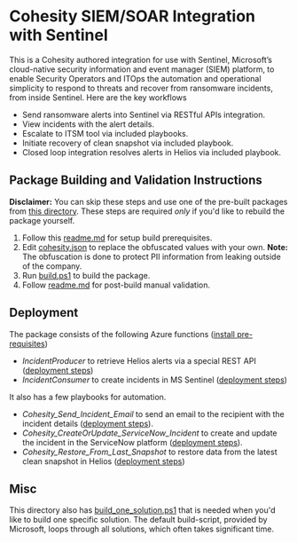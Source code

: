 # Cohesity SIEM/SOAR Integration with Sentinel
This is a Cohesity authored integration for use with Sentinel, Microsoft’s cloud-native security information and event manager (SIEM) platform, to enable Security Operators and ITOps the automation and operational simplicity to respond to threats and recover from ransomware incidents, from inside Sentinel. Here are the key workflows 
* Send ransomware alerts into Sentinel via RESTful APIs integration.
* View incidents with the alert details.
* Escalate to ITSM tool via included playbooks.
* Initiate recovery of clean snapshot via included playbook.
* Closed loop integration resolves alerts in Helios via included playbook.

## Package Building and Validation Instructions
__Disclaimer:__ You can skip these steps and use one of the pre-built packages from [this directory](https://github.com/cohesity/Azure-Sentinel/tree/CohesitySecurity.internal/Solutions/CohesitySecurity/Package). These steps are required _only_ if you'd like to rebuild the package yourself.
1. Follow this [readme.md](https://github.com/cohesity/Azure-Sentinel/blob/CohesitySecurity.internal/Solutions/README.md) for setup build prerequisites.
2. Edit [cohesity.json](https://github.com/cohesity/Azure-Sentinel/blob/CohesitySecurity.internal/Solutions/CohesitySecurity/cohesity.json) to replace the obfuscated values with your own. __Note:__ The obfuscation is done to protect PII information from leaking outside of the company.
3. Run [build.ps1](https://github.com/cohesity/Azure-Sentinel/blob/CohesitySecurity.internal/Solutions/CohesitySecurity/build.ps1) to build the package.
4. Follow [readme.md](https://github.com/cohesity/Azure-Sentinel/blob/CohesitySecurity.internal/Solutions/README.md) for post-build manual validation.

## Deployment
The package consists of the following Azure functions ([install pre-requisites](https://github.com/cohesity/Azure-Sentinel/tree/CohesitySecurity.internal/DataConnectors/CohesitySecurity/Helios2Sentinel#readme))
* _IncidentProducer_ to retrieve Helios alerts via a special REST API ([deployment steps](https://github.com/cohesity/Azure-Sentinel/blob/CohesitySecurity.internal/DataConnectors/CohesitySecurity/Helios2Sentinel/IncidentProducer/readme.md))
* _IncidentConsumer_ to create incidents in MS Sentinel ([deployment steps](https://github.com/cohesity/Azure-Sentinel/blob/CohesitySecurity.internal/DataConnectors/CohesitySecurity/Helios2Sentinel/IncidentConsumer/readme.md))

It also has a few playbooks for automation.
* *Cohesity_Send_Incident_Email* to send an email to the recipient with the incident details ([deployment steps](https://github.com/cohesity/Azure-Sentinel/tree/CohesitySecurity.internal/Solutions/CohesitySecurity/Playbooks/Incident_Email_Playbook#readme.md)).
* *Cohesity_CreateOrUpdate_ServiceNow_Incident* to create and update the incident in the ServiceNow platform ([deployment steps](https://github.com/cohesity/Azure-Sentinel/tree/CohesitySecurity.internal/Solutions/CohesitySecurity/Playbooks/SNOW-CreateAndUpdateIncident#readme.md)). 
* *Cohesity_Restore_From_Last_Snapshot* to restore data from the latest clean snapshot in Helios ([deployment steps](https://github.com/cohesity/Azure-Sentinel/tree/CohesitySecurity.internal/Solutions/CohesitySecurity/Playbooks/Incident_VM_Playbook#readme.md))

## Misc
This directory also has [build_one_solution.ps1](https://github.com/cohesity/Azure-Sentinel/blob/CohesitySecurity.internal/Solutions/CohesitySecurity/build_one_solution.ps1) that is needed when you'd like to build one specific solution.
The default build-script, provided by Microsoft, loops through all solutions, which often takes significant time.
